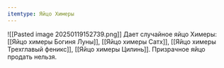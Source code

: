 ```yaml
---
itemtype: Яйцо Химеры
---
```

![[Pasted image 20250119152739.png]]
Дает случайное яйцо Химеры: [[Яйцо химеры Богиня Луны]], [[Яйцо химеры Сатх]], [[Яйцо химеры Трехглавый феникс]], [[Яйцо химеры Цилинь]].
Призрачное яйцо продать нельзя.